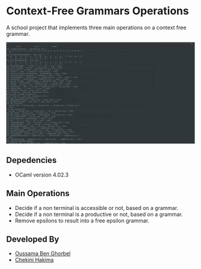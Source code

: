 # Context-Free Grammars Operations
A school project that implements three main operations on a context free grammar. 

<img src="https://raw.githubusercontent.com/Dainerx/Context-Free-Grammars-Operations/master/screenshotocaml.jpeg">

## Depedencies
* OCaml version 4.02.3

## Main Operations
* Decide if a non terminal is accessible or not, based on a grammar.
* Decide if a non terminal is a productive or not, based on a grammar.
* Remove epsilons to result into a free epsilon grammar.

## Developed By
- [Oussama Ben Ghorbel](https://www.linkedin.com/in/oussama-ben-ghorbel/)
- [Chekini Hakima](https://www.linkedin.com/in/hakima-chekini-bb5978173/)

